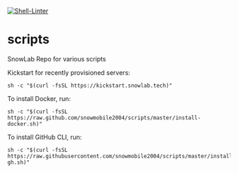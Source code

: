 [![Shell-Linter](https://github.com/snowmobile2004/scripts/actions/workflows/shell-linter.yml/badge.svg)](https://github.com/snowmobile2004/scripts/actions/workflows/shell-linter.yml)
# scripts

SnowLab Repo for various scripts

Kickstart for recently provisioned servers:

```
sh -c "$(curl -fsSL https://kickstart.snowlab.tech)"
```

To install Docker, run:

```
sh -c "$(curl -fsSL https://raw.github.com/snowmobile2004/scripts/master/install-docker.sh)"
```

To install GitHub CLI, run:

```
sh -c "$(curl -fsSL https://raw.githubusercontent.com/snowmobile2004/scripts/master/install-gh.sh)"
```
